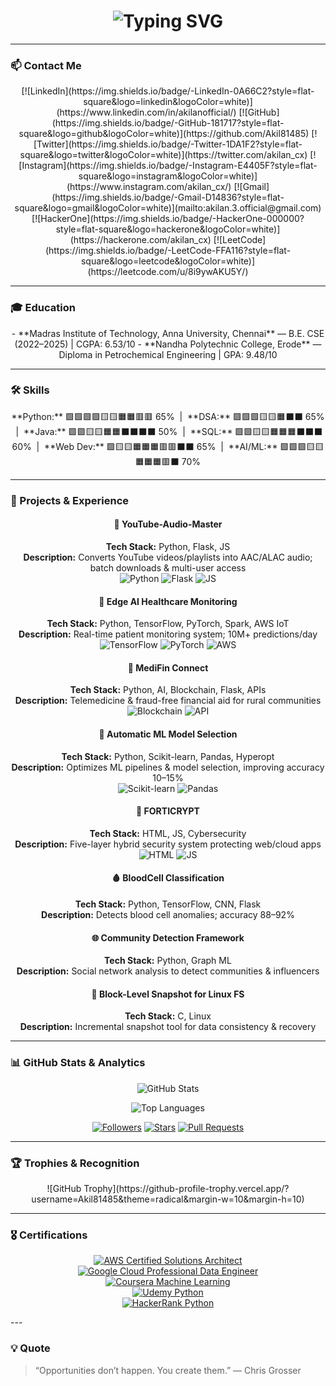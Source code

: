 <!-- ==================== HEADER ==================== -->
<h1 align="center">
  <img src="https://readme-typing-svg.demolab.com?font=Fira+Code&size=42&pause=1000&color=00ffcc,ff69b4,ff4500,1E90FF,32CD32&center=true&vCenter=true&width=800&lines=👋+Hello,+I'm+Akilan+K;%F0%9F%9A%80+Aspiring+Cloud+%26+AI/ML+Engineer;%F0%9F%94%90+Cybersecurity+Enthusiast;%F0%9F%92%BB+Full-Stack+Developer" alt="Typing SVG" />
</h1>

---

### 📫 Contact Me
<div align="center">
[![LinkedIn](https://img.shields.io/badge/-LinkedIn-0A66C2?style=flat-square&logo=linkedin&logoColor=white)](https://www.linkedin.com/in/akilanofficial/) 
[![GitHub](https://img.shields.io/badge/-GitHub-181717?style=flat-square&logo=github&logoColor=white)](https://github.com/Akil81485) 
[![Twitter](https://img.shields.io/badge/-Twitter-1DA1F2?style=flat-square&logo=twitter&logoColor=white)](https://twitter.com/akilan_cx) 
[![Instagram](https://img.shields.io/badge/-Instagram-E4405F?style=flat-square&logo=instagram&logoColor=white)](https://www.instagram.com/akilan_cx/) 
[![Gmail](https://img.shields.io/badge/-Gmail-D14836?style=flat-square&logo=gmail&logoColor=white)](mailto:akilan.3.official@gmail.com) 
[![HackerOne](https://img.shields.io/badge/-HackerOne-000000?style=flat-square&logo=hackerone&logoColor=white)](https://hackerone.com/akilan_cx) 
[![LeetCode](https://img.shields.io/badge/-LeetCode-FFA116?style=flat-square&logo=leetcode&logoColor=white)](https://leetcode.com/u/8i9ywAKU5Y/)
</div>

---

### 🎓 Education
<div align="center">
- **Madras Institute of Technology, Anna University, Chennai** — B.E. CSE (2022–2025) | CGPA: 6.53/10  
- **Nandha Polytechnic College, Erode** — Diploma in Petrochemical Engineering | GPA: 9.48/10  
</div>

---

### 🛠️ Skills
<div align="center">
**Python:** 🟩🟩🟩🟩🟨🟨🟧🟧🟥🟥 65% &nbsp;|&nbsp;
**DSA:** 🟩🟩🟩🟨🟨🟧⬛⬛ 65% &nbsp;|&nbsp;
**Java:** 🟩🟩🟨🟨🟧🟧⬛⬛⬛⬛ 50% &nbsp;|&nbsp;
**SQL:** 🟩🟩🟨🟨🟧🟧🟧⬛⬛⬛ 60% &nbsp;|&nbsp;
**Web Dev:** 🟩🟨🟨🟧🟧🟧🟥🟥⬛⬛ 65% &nbsp;|&nbsp;
**AI/ML:** 🟩🟩🟩🟨🟨🟧🟧🟧🟥⬛ 70%
</div>

---

### 🚀 Projects & Experience
<div align="center">

#### 🎵 YouTube-Audio-Master
**Tech Stack:** Python, Flask, JS  
**Description:** Converts YouTube videos/playlists into AAC/ALAC audio; batch downloads & multi-user access  
![Python](https://img.shields.io/badge/Python-3776AB?style=for-the-badge&logo=python&logoColor=white) ![Flask](https://img.shields.io/badge/Flask-000000?style=for-the-badge&logo=flask&logoColor=white) ![JS](https://img.shields.io/badge/JavaScript-F7DF1E?style=for-the-badge&logo=javascript&logoColor=black)

#### 🏥 Edge AI Healthcare Monitoring
**Tech Stack:** Python, TensorFlow, PyTorch, Spark, AWS IoT  
**Description:** Real-time patient monitoring system; 10M+ predictions/day  
![TensorFlow](https://img.shields.io/badge/TensorFlow-FF6F00?style=for-the-badge&logo=tensorflow&logoColor=white) ![PyTorch](https://img.shields.io/badge/PyTorch-EE4C2C?style=for-the-badge&logo=pytorch&logoColor=white) ![AWS](https://img.shields.io/badge/AWS-232F3E?style=for-the-badge&logo=amazon-aws&logoColor=white)

#### 💊 MediFin Connect
**Tech Stack:** Python, AI, Blockchain, Flask, APIs  
**Description:** Telemedicine & fraud-free financial aid for rural communities  
![Blockchain](https://img.shields.io/badge/Blockchain-000000?style=for-the-badge&logo=blockchain&logoColor=white) ![API](https://img.shields.io/badge/API-0078D7?style=for-the-badge&logo=swagger&logoColor=white)

#### 🤖 Automatic ML Model Selection
**Tech Stack:** Python, Scikit-learn, Pandas, Hyperopt  
**Description:** Optimizes ML pipelines & model selection, improving accuracy 10–15%  
![Scikit-learn](https://img.shields.io/badge/Scikit--learn-F7931E?style=for-the-badge&logo=scikit-learn&logoColor=white) ![Pandas](https://img.shields.io/badge/Pandas-150458?style=for-the-badge&logo=pandas&logoColor=white)

#### 🔐 FORTICRYPT
**Tech Stack:** HTML, JS, Cybersecurity  
**Description:** Five-layer hybrid security system protecting web/cloud apps  
![HTML](https://img.shields.io/badge/HTML-E34F26?style=for-the-badge&logo=html5&logoColor=white) ![JS](https://img.shields.io/badge/JavaScript-F7DF1E?style=for-the-badge&logo=javascript&logoColor=black)

#### 🩸 BloodCell Classification
**Tech Stack:** Python, TensorFlow, CNN, Flask  
**Description:** Detects blood cell anomalies; accuracy 88–92%  

#### 🌐 Community Detection Framework
**Tech Stack:** Python, Graph ML  
**Description:** Social network analysis to detect communities & influencers  

#### 💾 Block-Level Snapshot for Linux FS
**Tech Stack:** C, Linux  
**Description:** Incremental snapshot tool for data consistency & recovery  

</div>

---

### 📊 GitHub Stats & Analytics
<div align="center">

![GitHub Stats](https://github-readme-stats.vercel.app/api?username=Akil81485&show_icons=true&theme=radical&count_private=true&hide_border=false)  

![Top Languages](https://github-readme-stats.vercel.app/api/top-langs/?username=Akil81485&layout=compact&theme=radical&hide_border=false)  

[![Followers](https://img.shields.io/github/followers/Akil81485?label=Followers&style=for-the-badge&color=blueviolet)](https://github.com/Akil81485?tab=followers)
[![Stars](https://img.shields.io/github/stars/Akil81485?label=Stars&style=for-the-badge&color=yellowgreen)](https://github.com/Akil81485?tab=stars)
[![Pull Requests](https://img.shields.io/github/issues-pr/Akil81485?label=Open+PRs&style=for-the-badge&color=orange)](https://github.com/Akil81485/pulls)

</div>

---

### 🏆 Trophies & Recognition
<div align="center">
![GitHub Trophy](https://github-profile-trophy.vercel.app/?username=Akil81485&theme=radical&margin-w=10&margin-h=10)
</div>


---

### 🎖️ Certifications
<div align="center">

[![AWS Certified Solutions Architect](https://img.shields.io/badge/AWS-Cloud%20Solutions%20Architect-orange?style=for-the-badge&logo=amazon-aws&logoColor=white)](https://www.your-cert-link.com)  
[![Google Cloud Professional Data Engineer](https://img.shields.io/badge/Google%20Cloud-Data%20Engineer-blue?style=for-the-badge&logo=google-cloud&logoColor=white)](https://www.your-cert-link.com)  
[![Coursera Machine Learning](https://img.shields.io/badge/Coursera-Machine%20Learning-red?style=for-the-badge&logo=coursera&logoColor=white)](https://www.coursera.org/account/accomplishments)  
[![Udemy Python](https://img.shields.io/badge/Udemy-Python-FF0000?style=for-the-badge&logo=udemy&logoColor=white)](https://www.udemy.com/certificate/)  
[![HackerRank Python](https://img.shields.io/badge/HackerRank-Python-2EC866?style=for-the-badge&logo=hackerrank&logoColor=white)](https://www.hackerrank.com/certificates)  

</div>
---

### 💡 Quote
> “Opportunities don’t happen. You create them.” — Chris Grosser
